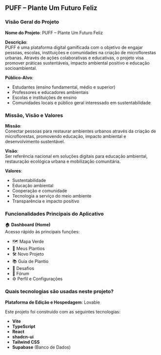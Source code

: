 ## PUFF – Plante Um Futuro Feliz

### Visão Geral do Projeto

**Nome do Projeto**: PUFF – Plante Um Futuro Feliz

**Descrição**:  
PUFF é uma plataforma digital gamificada com o objetivo de engajar pessoas, escolas, instituições e comunidades na criação de microflorestas urbanas. Através de ações colaborativas e educativas, o projeto visa promover práticas sustentáveis, impacto ambiental positivo e educação socioambiental.

**Público-Alvo**:
- Estudantes (ensino fundamental, médio e superior)
- Professores e educadores ambientais
- Escolas e instituições de ensino
- Comunidades locais e público geral interessado em sustentabilidade

### Missão, Visão e Valores

**Missão**:  
Conectar pessoas para restaurar ambientes urbanos através da criação de microflorestas, promovendo educação, impacto ambiental e desenvolvimento sustentável.

**Visão**:  
Ser referência nacional em soluções digitais para educação ambiental, restauração ecológica urbana e mobilização comunitária.

**Valores**:
- Sustentabilidade
- Educação ambiental
- Cooperação e comunidade
- Tecnologia a serviço do meio ambiente
- Transparência e impacto positivo

### Funcionalidades Principais do Aplicativo

🏠 **Dashboard (Home)**  
Acesso rápido às principais funções:

- 🗺️ Mapa Verde  
- 🌳 Meus Plantios  
- 🛠️ Novo Projeto  
- 📚 Guia de Plantio  
- 🎯 Desafios  
- 🤝 Fórum  
- ⚙️ Perfil e Configurações  

### Quais tecnologias são usadas neste projeto?

**Plataforma de Edição e Hospedagem**: Lovable

Este projeto foi construído com as seguintes tecnologias:
- **Vite**
- **TypeScript**
- **React**
- **shadcn-ui**
- **Tailwind CSS**
- **Supabase** (Banco de Dados)
